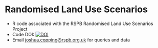 # Randomised Land Use Scenarios
+ R code associated with the RSPB Randomised Land Use Scenarios Project
+ Code DOI: [![DOI](https://zenodo.org/badge/DOI/10.5281/zenodo.14193435.svg)](https://doi.org/10.5281/zenodo.14193435)
+ Email joshua.copping@rspb.org.uk for queries and data
